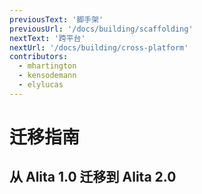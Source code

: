 ```yaml
---
previousText: '脚手架'
previousUrl: '/docs/building/scaffolding'
nextText: '跨平台'
nextUrl: '/docs/building/cross-platform'
contributors:
  - mhartington
  - kensodemann
  - elylucas
---
```


# 迁移指南

## 从 Alita 1.0 迁移到 Alita 2.0
